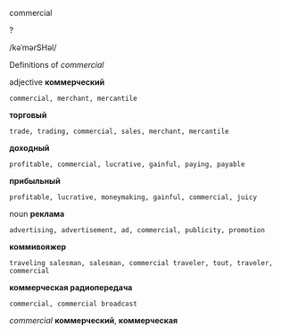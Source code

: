 commercial

?

/kəˈmərSHəl/

Definitions of _commercial_

adjective
**коммерческий**

    commercial, merchant, mercantile
**торговый**

    trade, trading, commercial, sales, merchant, mercantile
**доходный**

    profitable, commercial, lucrative, gainful, paying, payable
**прибыльный**

    profitable, lucrative, moneymaking, gainful, commercial, juicy

noun
**реклама**

    advertising, advertisement, ad, commercial, publicity, promotion
**коммивояжер**

    traveling salesman, salesman, commercial traveler, tout, traveler, commercial
**коммерческая радиопередача**

    commercial, commercial broadcast

_commercial_
**коммерческий**, **коммерческая**
